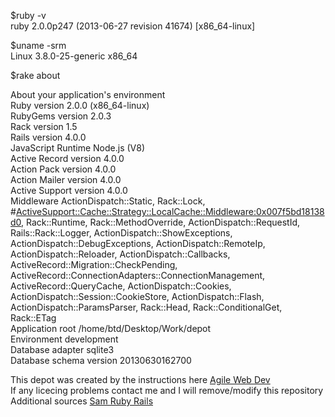 $ruby -v <br>
ruby 2.0.0p247 (2013-06-27 revision 41674) [x86_64-linux]<br>

$uname -srm<br>
Linux 3.8.0-25-generic x86_64<br>


$rake about<br>

About your application's environment <br>
Ruby version              2.0.0 (x86_64-linux)<br>
RubyGems version          2.0.3<br>
Rack version              1.5<br>
Rails version             4.0.0<br>
JavaScript Runtime        Node.js (V8)<br>
Active Record version     4.0.0<br>
Action Pack version       4.0.0<br>
Action Mailer version     4.0.0<br>
Active Support version    4.0.0<br>
Middleware                ActionDispatch::Static, Rack::Lock, #<ActiveSupport::Cache::Strategy::LocalCache::Middleware:0x007f5bd18138d0>, Rack::Runtime, Rack::MethodOverride, ActionDispatch::RequestId, Rails::Rack::Logger, ActionDispatch::ShowExceptions, ActionDispatch::DebugExceptions, ActionDispatch::RemoteIp, ActionDispatch::Reloader, ActionDispatch::Callbacks, ActiveRecord::Migration::CheckPending, ActiveRecord::ConnectionAdapters::ConnectionManagement, ActiveRecord::QueryCache, ActionDispatch::Cookies, ActionDispatch::Session::CookieStore, ActionDispatch::Flash, ActionDispatch::ParamsParser, Rack::Head, Rack::ConditionalGet, Rack::ETag<br>
Application root          /home/btd/Desktop/Work/depot<br>
Environment               development<br>
Database adapter          sqlite3<br>
Database schema version   20130630162700<br>



This depot was created by the instructions here <a href=http://intertwingly.net/projects/AWDwR4/checkdepot/>Agile Web Dev</a><br>
If any licecing problems contact me and I will remove/modify this repository <br>
Additional sources <a href=https://github.com/rubys/awdwr/tree/master/edition4/data>Sam Ruby Rails </a><br>
